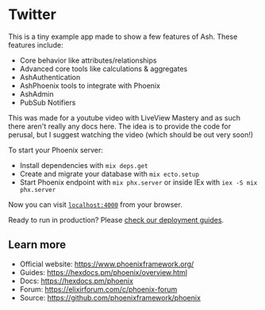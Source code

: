 # Twitter

This is a tiny example app made to show a few features of Ash. These features include:

* Core behavior like attributes/relationships
* Advanced core tools like calculations & aggregates
* AshAuthentication
* AshPhoenix tools to integrate with Phoenix
* AshAdmin
* PubSub Notifiers

This was made for a youtube video with LiveView Mastery and as such there aren't really any docs here. The idea is to provide the code for perusal, but I suggest watching the video (which should be out very soon!)

To start your Phoenix server:

  * Install dependencies with `mix deps.get`
  * Create and migrate your database with `mix ecto.setup`
  * Start Phoenix endpoint with `mix phx.server` or inside IEx with `iex -S mix phx.server`

Now you can visit [`localhost:4000`](http://localhost:4000) from your browser.

Ready to run in production? Please [check our deployment guides](https://hexdocs.pm/phoenix/deployment.html).

## Learn more

  * Official website: https://www.phoenixframework.org/
  * Guides: https://hexdocs.pm/phoenix/overview.html
  * Docs: https://hexdocs.pm/phoenix
  * Forum: https://elixirforum.com/c/phoenix-forum
  * Source: https://github.com/phoenixframework/phoenix
